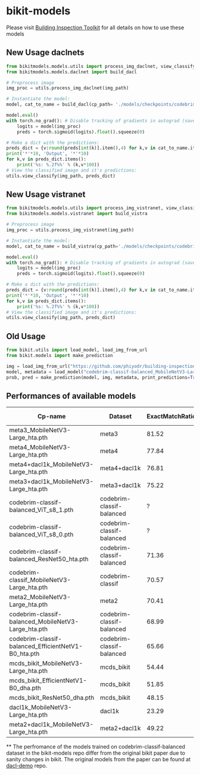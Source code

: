 # bikit-models


Please visit [Building Inspection Toolkit](https://github.com/phiyodr/building-inspection-toolkit/) for all details on how to use these models 


## New Usage daclnets

```python 
from bikitmodels.models.utils import process_img_daclnet, view_classify
from bikitmodels.models.daclnet import build_dacl

# Preprocess image
img_proc = utils.process_img_daclnet(img_path)

# Instantiate the model:
model, cat_to_name = build_dacl(cp_path= './models/checkpoints/codebrim-classif-balanced/codebrim-classif-balanced_MobileNetV3-Large_hta.pth')

model.eval()
with torch.no_grad(): # Disable tracking of gradients in autograd (saves some time)
    logits = model(img_proc)
    preds = torch.sigmoid(logits).float().squeeze(0)

# Make a dict with the predictions:
preds_dict = {v:round(preds[int(k)].item(),4) for k,v in cat_to_name.items()}
print('*'*10, 'Output', '*'*10)
for k,v in preds_dict.items():
    print('%s: %.2f%%' % (k,v*100)) 
# View the classified image and it's predictions:
utils.view_classify(img_path, preds_dict)

```

## New Usage vistranet
```python 
from bikitmodels.models.utils import process_img_vistranet, view_classify
from bikitmodels.models.vistranet import build_vistra

# Preprocess image
img_proc = utils.process_img_vistranet(img_path)

# Instantiate the model:
model, cat_to_name = build_vistra(cp_path='./models/checkpoints/codebrim-classif-balanced/codebrim-classif-balanced_ViT_s8.pth')

model.eval()
with torch.no_grad(): # Disable tracking of gradients in autograd (saves some time)
    logits = model(img_proc)
    preds = torch.sigmoid(logits).float().squeeze(0)

# Make a dict with the predictions:
preds_dict = {v:round(preds[int(k)].item(),4) for k,v in cat_to_name.items()}
print('*'*10, 'Output', '*'*10)
for k,v in preds_dict.items():
    print('%s: %.2f%%' % (k,v*100)) 
# View the classified image and it's predictions:
utils.view_classify(img_path, preds_dict)
```

## Old Usage
```python
from bikit.utils import load_model, load_img_from_url
from bikit.models import make_prediction

img = load_img_from_url("https://github.com/phiyodr/building-inspection-toolkit/raw/master/bikit/data/11_001990.jpg")
model, metadata = load_model("codebrim-classif-balanced_MobileNetV3-Large_hta", add_metadata=True)
prob, pred = make_prediction(model, img, metadata, print_predictions=True, preprocess_image=True)
```

## Performances of available models


| **Cp-name**                                         | **Dataset**               | **ExactMatchRatio** | **F1** | **Precision** | **Recall** | **Accuracy** | **AUROC** | **Recall-NoDamage** | **Recall-Crack** | **Recall-Efflorescence** | **Recall-Spalling** | **Recall-BarsExposed** | **Recall-Rust** | **Scaling** | **Other** |
|-----------------------------------------------------|---------------------------|---------------------|--------|---------------|------------|--------------|-----------|---------------------|------------------|--------------------------|---------------------|------------------------|-----------------|-------------|-----------|
| meta3_MobileNetV3-Large_hta.pth                     | meta3                     | 81.52               | 85.28  | 90.84         | 81.2       | 95.31        | 98.03     | 97.29               | 93.75            | 65.92                    | 82.59               | 71.43                  | 76.19           |             |           |
| meta4_MobileNetV3-Large_hta.pth                     | meta4                     | 77.84               | 79.4   | 87.68         | 74.85      | 93.01        | 97.69     | 99.17               | 60.82            | 67.6                     | 81.48               | 69.52                  | 70.48           |             |           |
| meta4+dacl1k_MobileNetV3-Large_hta.pth              | meta4+dacl1k              | 76.81               | 76.44  | 86.19         | 71.11      | 92.76        | 97.4      | 98.42               | 61.85            | 59.18                    | 73.61               | 59.7                   | 73.91           |             |           |
| meta3+dacl1k_MobileNetV3-Large_hta.pth              | meta3+dacl1k              | 75.22               | 82.14  | 90.41         | 76.18      | 93.4         | 96.85     | 93.54               | 85.54            | 60.67                    | 78.33               | 65.4                   | 73.6            |             |           |
| codebrim-classif-balanced_ViT_s8_1.pth          | codebrim-classif-balanced | ?               | ?  | ?         | ?       | ?        | ?     | ?               | ?            | ?                    | ?               | ?                  | ?           |             |           |
| codebrim-classif-balanced_ViT_s8_0.pth          | codebrim-classif-balanced | ?               | ?  | ?         | ?       | ?        | ?     | ?               | ?            | ?                    | ?               | ?                  | ?           |             |           |
| codebrim-classif-balanced_ResNet50_hta.pth          | codebrim-classif-balanced | 71.36               | 84.13  | 85.33         | 83.2       | 92.59        | 96.99     | 93.33               | 85.33            | 77.18                    | 84.67               | 85.33                  | 73.33           |             |           |
| codebrim-classif_MobileNetV3-Large_hta.pth          | codebrim-classif          | 70.57               | 83.04  | 86.27         | 81.07      | 92.25        | 96.67     | 94                  | 84               | 82.67                    | 65.1                | 84.67                  | 76              |             |           |
| meta2_MobileNetV3-Large_hta.pth                     | meta2                     | 70.41               | 82.99  | 87.43         | 80.1       | 92.39        | 96.5      | 94.44               | 88.33            | 70.39                    | 82.22               | 68.57                  | 76.67           |             |           |
| codebrim-classif-balanced_MobileNetV3-Large_hta.pth | codebrim-classif-balanced | 68.99               | 82.77  | 84.36         | 81.75      | 91.98        | 96.45     | 94                  | 80               | 72.48                    | 84.67               | 86.67                  | 72.67           |             |           |
| codebrim-classif-balanced_EfficientNetV1-B0_hta.pth | codebrim-classif-balanced | 65.66               | 81     | 80.33         | 82.52      | 90.88        | 96.06     | 90                  | 77.33            | 67.79                    | 88.67               | 92.67                  | 78.67           |             |           |
| mcds_bikit_MobileNetV3-Large_hta.pth                | mcds_bikit                | 54.44               | 65.52  | 79.48         | 59.44      | 90.65        | 93.67     | 70                  | 76.67            | 90                       | 58.89               | 21.67                  | 68.33           | 43.33       | 46.67     |
| mcds_bikit_EfficientNetV1-B0_dha.pth                | mcds_bikit                | 51.85               | 64.55  | 77.72         | 58.06      | 90.23        | 91.91     | 46.67               | 73.33            | 80                       | 61.11               | 38.33                  | 75              | 43.33       | 46.67     |
| mcds_bikit_ResNet50_dha.pth                         | mcds_bikit                | 48.15               | 62.33  | 80.88         | 54.93      | 89.81        | 93.07     | 66.67               | 73.33            | 86.67                    | 44.44               | 23.33                  | 65              | 36.67       | 43.33     |
| dacl1k_MobileNetV3-Large_hta.pth                    | dacl1k                    | 23.29               | 56.94  | 75.72         | 46.95      | 76.18        | 82.58     | 65.22               | 22.5             | 43.18                    | 44.44               | 35.85                  | 70.54           |             |           |
| meta2+dacl1k_MobileNetV3-Large_hta.pth              | meta2+dacl1k              | 49.22               | 66.48  | 72.17         | 66.48      | 85.45        | 89.27     | 32.35               | 83.13            | 61.8                     | 78.33               | 65.02                  | 78.26           |             |           |

** The perfromance of the models trained on codebrim-classif-balanced dataset in the bikit-models repo differ from the original bikit paper due to sanity changes in bikit. The original models from the paper can be found at [dacl-demo](https://github.com/jfltzngr/dacl-demo) repo.